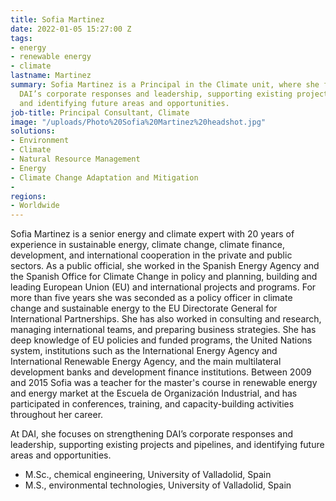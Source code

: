 ```yaml
---
title: Sofia Martinez
date: 2022-01-05 15:27:00 Z
tags:
- energy
- renewable energy
- climate
lastname: Martinez
summary: Sofia Martinez is a Principal in the Climate unit, where she focuses on strengthening
  DAI’s corporate responses and leadership, supporting existing projects and pipelines,
  and identifying future areas and opportunities.
job-title: Principal Consultant, Climate
image: "/uploads/Photo%20Sofia%20Martinez%20headshot.jpg"
solutions:
- Environment
- Climate
- Natural Resource Management
- Energy
- Climate Change Adaptation and Mitigation
- 
regions:
- Worldwide
---
```


Sofia Martinez is a senior energy and climate expert with 20 years of experience in sustainable energy, climate change, climate finance, development, and international cooperation in the private and public sectors. As a public official, she worked in the Spanish Energy Agency and the Spanish Office for Climate Change in policy and planning, building and leading European Union (EU) and international projects and programs. For more than five years she was seconded as a policy officer in climate change and sustainable energy to the EU Directorate General for International Partnerships. She has also worked in consulting and research, managing international teams, and preparing business strategies. She has deep knowledge of EU policies and funded programs, the United Nations system, institutions such as the International Energy Agency and International Renewable Energy Agency, and the main multilateral development banks and development finance institutions. Between 2009 and 2015 Sofia was a teacher for the master's course in renewable energy and energy market at the Escuela de Organización Industrial, and has participated in conferences, training, and capacity-building activities throughout her career.
 
At DAI, she focuses on strengthening DAI’s corporate responses and leadership, supporting existing projects and pipelines, and identifying future areas and opportunities.

* M.Sc., chemical engineering, University of Valladolid, Spain
* M.S., environmental technologies, University of Valladolid, Spain 